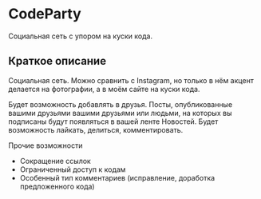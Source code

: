 # CodeParty

Социальная сеть с упором на куски кода.

## Краткое описание

Социальная сеть. Можно сравнить с Instagram, но только в нём акцент делается на фотографии, а в моём сайте на куски
кода.

Будет возможность добавлять в друзья. Посты, опубликованные вашими друзьями вашими друзьями или людьми, на которых вы
подписаны будут появляться в вашей ленте Новостей. Будет возможность лайкать, делиться, комментировать.

Прочие возможности

- Сокращение ссылок
- Ограниченный доступ к кодам
- Особенный тип комментариев (исправление, доработка предложенного кода)
